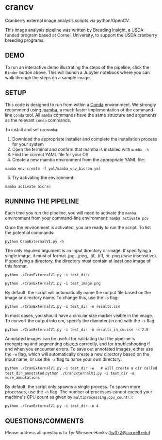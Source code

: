 # crancv
Cranberry external image analysis scripts via python/OpenCV.

This image analysis pipeline was written by Breeding Insight, a USDA-funded program based at Cornell University, to support the USDA cranberry breeding programs.

## DEMO
To run an interactive demo illustrating the steps of the pipeline, click the `Binder` button above. This will launch a Jupyter notebook where you can walk through the steps on a sample image.

## SETUP
This code is designed to run from within a [Conda](https://anaconda.org/anaconda/conda) environment. We strongly recommend using [mamba](https://mamba.readthedocs.io/), a much faster implementation of the command-line `conda` tool. All `mamba` commands have the same structure and arguments as the relevant `conda` commands.

To install and set up `mamba`:
1. Download the appropriate installer and complete the installation process for your system
2. Open the terminal and confirm that mamba is installed with `mamba -h`
3. Find the correct YAML file for your OS
4. Create a new mamba environment from the appropriate YAML file:
   
`mamba env create -f yml/mamba_env_bicran.yml`

5. Try activating the environment:

`mamba activate bicran`

## RUNNING THE PIPELINE
Each time you run the pipeline, you will need to activate the `mamba` environment from your command-line environment:
`mamba activate pcv`

Once the environment is activated, you are ready to run the script. To list the potential commands:

`python CranExternalV1.py -h`

The only required argument is an input directory or image: If specifying a single image, it must of format .jpg, .jpeg, .tif, .tiff, or .png (case insensitive). If specifying a directory, the directory must contain at least one image of this format.


`python ./CranExternalV1.py -i test_dir/`

`python ./CranExternalV1.py -i test_image.png`

By default, the script will automatically name the output file based on the image or directory name. To change this, use the `-o` flag:

`python ./CranExternalV1.py -i test_dir -o results.csv`

In most cases, you should have a circular size marker visible in the image. To convert the output into cm, specify the diameter (in cm) with the `-s` flag:

`python ./CranExternalV1.py -i test_dir -o results_in_cm.csv -s 2.5`

Annotated images can be useful for validating that the pipeline is recognizing and segmenting objects correctly, and for troubleshooting if and when you encounter errors. To save out annotated images, either use the `-w` flag, which will automatically create a new directory based on the input name, or use the `-a` flag to name your own directory:

`python ./CranExternalV1.py -i test_dir -w   # will create a dir called test_dir_annotated`
`python ./CranExternalV1.py -i test_dir -a more_annotations`

By default, the script only spawns a single process. To spawn more processes, use the `-n` flag. The number of processes cannot exceed your machine's CPU count as given by `multiprocessing.cpu_count()`:

`python ./CranExternalV1.py -i test_dir -n 4`

## QUESTIONS/COMMENTS  
Please address all questions to Tyr Wiesner-Hanks ([tw372@cornell.edu](mailto:tw372@cornell.edu))
